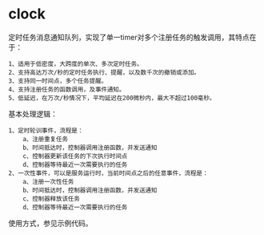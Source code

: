 # clock
 定时任务消息通知队列，实现了单一timer对多个注册任务的触发调用，其特点在于：
	
	1、适用于低密度，大跨度的单次、多次定时任务。
 	2、支持高达万次/秒的定时任务执行、提醒，以及数千次的撤销或添加。
	3、支持同一时间点，多个任务提醒。
	4、支持注册任务的函数调用，及事件通知。
	5、低延迟，在万次/秒情况下，平均延迟在200微秒内，最大不超过100毫秒。
 
 基本处理逻辑：

	1、定时轮训事件，流程是：
 		a、注册重复任务
		b、时间抵达时，控制器调用注册函数，并发送通知
		c、控制器更新该任务的下次执行时间点
		d、控制器等待最近一次需要执行的任务
	2、一次性事件，可以是服务运行时，当前时间点之后的任意事件，流程是：
 		a、注册一次性任务
		b、时间抵达时，控制器调用注册函数，并发送通知
		c、控制器释放该任务
		d、控制器等待最近一次需要执行的任务
 
 使用方式，参见示例代码。